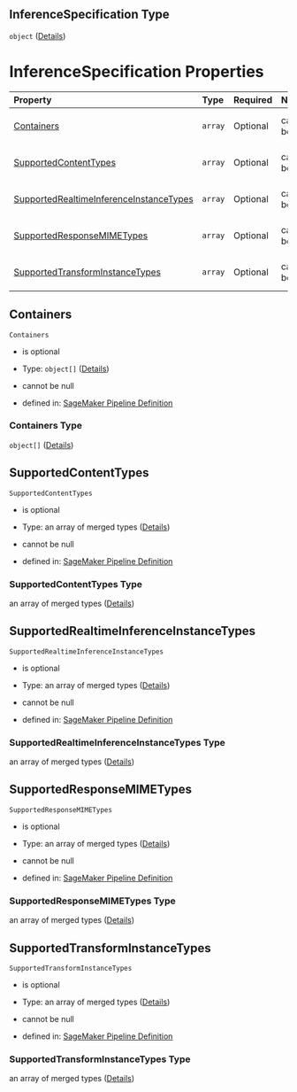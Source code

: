 ## InferenceSpecification Type

`object` ([Details](pipeline-definition-definitions-registermodelstep-properties-arguments-properties-inferencespecification.md))

# InferenceSpecification Properties

| Property                                                                            | Type    | Required | Nullable       | Defined by                                                                                                                                                                                                                                                                                                                                                                                                                                   |
| :---------------------------------------------------------------------------------- | :------ | :------- | :------------- | :------------------------------------------------------------------------------------------------------------------------------------------------------------------------------------------------------------------------------------------------------------------------------------------------------------------------------------------------------------------------------------------------------------------------------------------- |
| [Containers](#containers)                                                           | `array` | Optional | cannot be null | [SageMaker Pipeline Definition](pipeline-definition-definitions-registermodelstep-properties-arguments-properties-inferencespecification-properties-containers.md "https://github.com/jerrypeng7773/sagemaker-model-building-pipeline-definition-JSON-schema/schema/#/definitions/RegisterModelStep/properties/Arguments/properties/InferenceSpecification/properties/Containers")                                                           |
| [SupportedContentTypes](#supportedcontenttypes)                                     | `array` | Optional | cannot be null | [SageMaker Pipeline Definition](pipeline-definition-definitions-registermodelstep-properties-arguments-properties-inferencespecification-properties-supportedcontenttypes.md "https://github.com/jerrypeng7773/sagemaker-model-building-pipeline-definition-JSON-schema/schema/#/definitions/RegisterModelStep/properties/Arguments/properties/InferenceSpecification/properties/SupportedContentTypes")                                     |
| [SupportedRealtimeInferenceInstanceTypes](#supportedrealtimeinferenceinstancetypes) | `array` | Optional | cannot be null | [SageMaker Pipeline Definition](pipeline-definition-definitions-registermodelstep-properties-arguments-properties-inferencespecification-properties-supportedrealtimeinferenceinstancetypes.md "https://github.com/jerrypeng7773/sagemaker-model-building-pipeline-definition-JSON-schema/schema/#/definitions/RegisterModelStep/properties/Arguments/properties/InferenceSpecification/properties/SupportedRealtimeInferenceInstanceTypes") |
| [SupportedResponseMIMETypes](#supportedresponsemimetypes)                           | `array` | Optional | cannot be null | [SageMaker Pipeline Definition](pipeline-definition-definitions-registermodelstep-properties-arguments-properties-inferencespecification-properties-supportedresponsemimetypes.md "https://github.com/jerrypeng7773/sagemaker-model-building-pipeline-definition-JSON-schema/schema/#/definitions/RegisterModelStep/properties/Arguments/properties/InferenceSpecification/properties/SupportedResponseMIMETypes")                           |
| [SupportedTransformInstanceTypes](#supportedtransforminstancetypes)                 | `array` | Optional | cannot be null | [SageMaker Pipeline Definition](pipeline-definition-definitions-registermodelstep-properties-arguments-properties-inferencespecification-properties-supportedtransforminstancetypes.md "https://github.com/jerrypeng7773/sagemaker-model-building-pipeline-definition-JSON-schema/schema/#/definitions/RegisterModelStep/properties/Arguments/properties/InferenceSpecification/properties/SupportedTransformInstanceTypes")                 |

## Containers



`Containers`

*   is optional

*   Type: `object[]` ([Details](pipeline-definition-definitions-registermodelstep-properties-arguments-properties-inferencespecification-properties-containers-items.md))

*   cannot be null

*   defined in: [SageMaker Pipeline Definition](pipeline-definition-definitions-registermodelstep-properties-arguments-properties-inferencespecification-properties-containers.md "https://github.com/jerrypeng7773/sagemaker-model-building-pipeline-definition-JSON-schema/schema/#/definitions/RegisterModelStep/properties/Arguments/properties/InferenceSpecification/properties/Containers")

### Containers Type

`object[]` ([Details](pipeline-definition-definitions-registermodelstep-properties-arguments-properties-inferencespecification-properties-containers-items.md))

## SupportedContentTypes



`SupportedContentTypes`

*   is optional

*   Type: an array of merged types ([Details](pipeline-definition-definitions-stringargumentvalue.md))

*   cannot be null

*   defined in: [SageMaker Pipeline Definition](pipeline-definition-definitions-registermodelstep-properties-arguments-properties-inferencespecification-properties-supportedcontenttypes.md "https://github.com/jerrypeng7773/sagemaker-model-building-pipeline-definition-JSON-schema/schema/#/definitions/RegisterModelStep/properties/Arguments/properties/InferenceSpecification/properties/SupportedContentTypes")

### SupportedContentTypes Type

an array of merged types ([Details](pipeline-definition-definitions-stringargumentvalue.md))

## SupportedRealtimeInferenceInstanceTypes



`SupportedRealtimeInferenceInstanceTypes`

*   is optional

*   Type: an array of merged types ([Details](pipeline-definition-definitions-stringargumentvalue.md))

*   cannot be null

*   defined in: [SageMaker Pipeline Definition](pipeline-definition-definitions-registermodelstep-properties-arguments-properties-inferencespecification-properties-supportedrealtimeinferenceinstancetypes.md "https://github.com/jerrypeng7773/sagemaker-model-building-pipeline-definition-JSON-schema/schema/#/definitions/RegisterModelStep/properties/Arguments/properties/InferenceSpecification/properties/SupportedRealtimeInferenceInstanceTypes")

### SupportedRealtimeInferenceInstanceTypes Type

an array of merged types ([Details](pipeline-definition-definitions-stringargumentvalue.md))

## SupportedResponseMIMETypes



`SupportedResponseMIMETypes`

*   is optional

*   Type: an array of merged types ([Details](pipeline-definition-definitions-stringargumentvalue.md))

*   cannot be null

*   defined in: [SageMaker Pipeline Definition](pipeline-definition-definitions-registermodelstep-properties-arguments-properties-inferencespecification-properties-supportedresponsemimetypes.md "https://github.com/jerrypeng7773/sagemaker-model-building-pipeline-definition-JSON-schema/schema/#/definitions/RegisterModelStep/properties/Arguments/properties/InferenceSpecification/properties/SupportedResponseMIMETypes")

### SupportedResponseMIMETypes Type

an array of merged types ([Details](pipeline-definition-definitions-stringargumentvalue.md))

## SupportedTransformInstanceTypes



`SupportedTransformInstanceTypes`

*   is optional

*   Type: an array of merged types ([Details](pipeline-definition-definitions-stringargumentvalue.md))

*   cannot be null

*   defined in: [SageMaker Pipeline Definition](pipeline-definition-definitions-registermodelstep-properties-arguments-properties-inferencespecification-properties-supportedtransforminstancetypes.md "https://github.com/jerrypeng7773/sagemaker-model-building-pipeline-definition-JSON-schema/schema/#/definitions/RegisterModelStep/properties/Arguments/properties/InferenceSpecification/properties/SupportedTransformInstanceTypes")

### SupportedTransformInstanceTypes Type

an array of merged types ([Details](pipeline-definition-definitions-stringargumentvalue.md))
